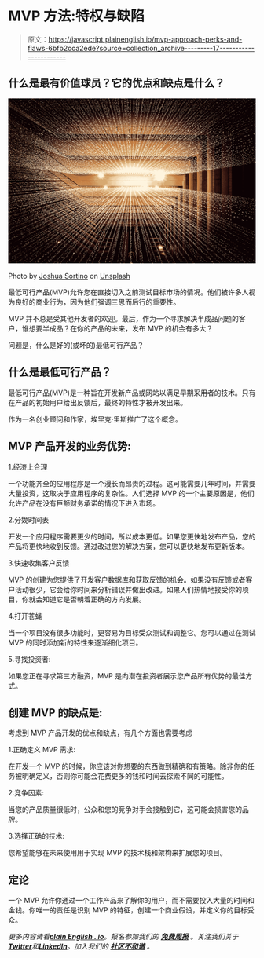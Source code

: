 # MVP 方法:特权与缺陷

> 原文：<https://javascript.plainenglish.io/mvp-approach-perks-and-flaws-6bfb2cca2ede?source=collection_archive---------17----------------------->

## 什么是最有价值球员？它的优点和缺点是什么？

![](img/56fe3a601b51ae5c5995b8d1bb38c724.png)

Photo by [Joshua Sortino](https://unsplash.com/@sortino?utm_source=medium&utm_medium=referral) on [Unsplash](https://unsplash.com?utm_source=medium&utm_medium=referral)

最低可行产品(MVP)允许您在直接切入之前测试目标市场的情况。他们被许多人视为良好的商业行为，因为他们强调三思而后行的重要性。

MVP 并不总是受其他开发者的欢迎。最后，作为一个寻求解决半成品问题的客户，谁想要半成品？在你的产品的未来，发布 MVP 的机会有多大？

问题是，什么是好的(或坏的)最低可行产品？

## 什么是最低可行产品？

最低可行产品(MVP)是一种旨在开发新产品或网站以满足早期采用者的技术。只有在产品的初始用户给出反馈后，最终的特性才被开发出来。

作为一名创业顾问和作家，埃里克·里斯推广了这个概念。

## MVP 产品开发的业务优势:

1.经济上合理

一个功能齐全的应用程序是一个漫长而昂贵的过程。这可能需要几年时间，并需要大量投资，这取决于应用程序的复杂性。人们选择 MVP 的一个主要原因是，他们允许产品在没有巨额财务承诺的情况下进入市场。

2.分娩时间表

开发一个应用程序需要更少的时间，所以成本更低。如果您更快地发布产品，您的产品将更快地收到反馈。通过改进您的解决方案，您可以更快地发布更新版本。

3.快速收集客户反馈

MVP 的创建为您提供了开发客户数据库和获取反馈的机会。如果没有反馈或者客户活动很少，它会给你时间来分析错误并做出改进。如果人们热情地接受你的项目，你就会知道它是否朝着正确的方向发展。

4.打开苍蝇

当一个项目没有很多功能时，更容易为目标受众测试和调整它。您可以通过在测试 MVP 的同时添加新的特性来逐渐细化项目。

5.寻找投资者:

如果您正在寻求第三方融资，MVP 是向潜在投资者展示您产品所有优势的最佳方式。

## 创建 MVP 的缺点是:

考虑到 MVP 产品开发的优点和缺点，有几个方面也需要考虑

1.正确定义 MVP 需求:

在开发一个 MVP 的时候，你应该对你想要的东西做到精确和有策略。除非你的任务被明确定义，否则你可能会花费更多的钱和时间去探索不同的可能性。

2.竞争因素:

当您的产品质量很低时，公众和您的竞争对手会接触到它，这可能会损害您的品牌。

3.选择正确的技术:

您希望能够在未来使用用于实现 MVP 的技术栈和架构来扩展您的项目。

## 定论

一个 MVP 允许你通过一个工作产品来了解你的用户，而不需要投入大量的时间和金钱。你唯一的责任是识别 MVP 的特征，创建一个商业假设，并定义你的目标受众。

*更多内容请看*[***plain English . io***](https://plainenglish.io/)*。报名参加我们的* [***免费周报***](http://newsletter.plainenglish.io/) *。关注我们关于*[***Twitter***](https://twitter.com/inPlainEngHQ)*和*[***LinkedIn***](https://www.linkedin.com/company/inplainenglish/)*。加入我们的* [***社区不和谐***](https://discord.gg/GtDtUAvyhW) *。*